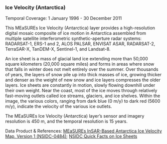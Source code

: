 ### Ice Velocity (Antarctica)
Temporal Coverage: 1 January 1996 - 30 December 2011

This MEaSUREs Ice Velocity (Antarctica) layer provides a high-resolution digital mosaic composite of ice motion in Antarctica assembled from multiple satellite interferometric synthetic-aperture radar systems: RADARSAT-1, ERS-1 and 2, ALOS PALSAR, ENVISAT ASAR, RADARSAT-2, TerraSAR-X, TanDEM-X, Sentinel-1, and Landsat-8.

An ice sheet is a mass of glacial land ice extending more than 50,000 square kilometers (20,000 square miles) and forms in areas where snow that falls in winter does not melt entirely over the summer. Over thousands of years, the layers of snow pile up into thick masses of ice, growing thicker and denser as the weight of new snow and ice layers compresses the older layers. Ice sheets are constantly in motion, slowly flowing downhill under their own weight. Near the coast, most of the ice moves through relatively fast-moving outlets called ice streams, glaciers, and ice shelves. Within the image, the various colors, ranging from dark blue (0 m/y) to dark red (5600 m/y), indicate the velocity of the various ice outlets.  

The MEaSUREs Ice Velocity (Antarctica) layer’s sensor and imagery resolution is 450 m, and the temporal resolution is 15 years.

Data Product & References: [MEaSUREs InSAR-Based Antarctica Ice Velocity Map, Version 1 (NSIDC-0484)](http://nsidc.org/data/nsidc-0484/versions/1); [NSIDC Quick Facts on Ice Sheets](https://nsidc.org/cryosphere/quickfacts/icesheets.html)
